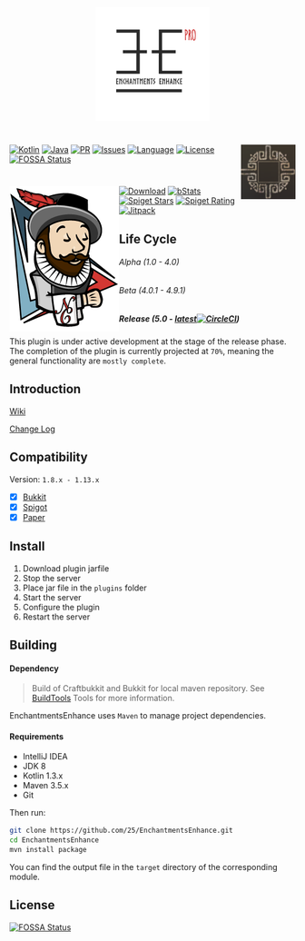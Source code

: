 <p align="center"> <img width="200" height="200" src=".images/thumbnail.png"> </p>

# <img src=".images/logo.jpg" alt="Logo" align="right">
[![Kotlin](https://img.shields.io/badge/Kotlin-1.3%2b-brightgreen.svg)](https://kotlinlang.org)
[![Java](https://img.shields.io/badge/Java-8%2b-brightgreen.svg)](https://www.java.com/)
[![PR](https://img.shields.io/badge/contributing-welcome-FF69B4.svg?style=flat)](https://github.com/25/EnchantmentsEnhance/pulls)
[![Issues](https://img.shields.io/badge/issues-report-E74C3C.svg?style=flat)](https://github.com/25/EnchantmentsEnhance/issues)
[![Language](https://img.shields.io/github/languages/count/25/EnchantmentsEnhance.svg)](https://github.com/25/EnchantmentsEnhance/issues)
[![License](https://img.shields.io/badge/license-GPL-blue.svg)](http://www.gnu.org/licenses/gpl-3.0)
[![FOSSA Status](https://app.fossa.io/api/projects/git%2Bgithub.com%2F25%2FEnchantmentsEnhance.svg?type=shield)](https://app.fossa.io/projects/git%2Bgithub.com%2F25%2FEnchantmentsEnhance?ref=badge_shield)

# [<img src=".images/jenkins.png" alt="Download" align="left">](http://www.soulbound.me/job/EnchantmentsEnhance_stable/)
[![Download](https://img.shields.io/spiget/downloads/51635.svg)](https://www.spigotmc.org/resources/enchantmentsenhance-gear-progression-mechanics-with-customized-enchantments.51635/)
[![bStats](https://img.shields.io/badge/bStats-deployed-3366ff.svg?style=flat)](https://bstats.org/plugin/bukkit/EnchantmentsEnhance)
[![Spiget Stars](https://img.shields.io/spiget/stars/59555.svg)](https://www.spigotmc.org/resources/enchantmentsenhance-gear-progression-mechanics-with-customized-enchantments.51635/)
[![Spiget Rating](https://img.shields.io/spiget/rating/51635.svg)](https://www.spigotmc.org/resources/enchantmentsenhance-gear-progression-mechanics-with-customized-enchantments.51635/)
[![Jitpack](https://jitpack.io/v/25/EnchantmentsEnhance.svg)](https://jitpack.io/#25/EnchantmentsEnhance/)



## Life Cycle
###### Alpha (1.0 - 4.0)
###### Beta (4.0.1 - 4.9.1)
##### Release (5.0 - [latest](https://github.com/25/EnchantmentsEnhance/blob/master/pom.xml/)[![CircleCI](https://circleci.com/gh/25/EnchantmentsEnhance.svg?style=svg)](https://circleci.com/gh/25/EnchantmentsEnhance))
This plugin is under active development at the stage of the release phase.
The completion of the plugin is currently projected at `70%`, meaning the general functionality are `mostly complete`.

## Introduction
[Wiki](https://github.com/25/EnchantmentsEnhance/wiki)

[Change Log](https://github.com/25/EnchantmentsEnhance/blob/master/CHANGELOG.md)

## Compatibility
Version: `1.8.x - 1.13.x`
- [x] [Bukkit](https://bukkit.org)
- [x] [Spigot](https://spigotmc.org)
- [x] [Paper](https://github.com/PaperMC/Paper)

## Install
1. Download plugin jarfile
2. Stop the server
3. Place jar file in the `plugins` folder
4. Start the server
5. Configure the plugin
6. Restart the server

## Building
#### Dependency
> Build of Craftbukkit and Bukkit for local maven repository. See [BuildTools](https://www.spigotmc.org/wiki/buildtools/) Tools for more information.

EnchantmentsEnhance uses `Maven` to manage project dependencies.

#### Requirements
- IntelliJ IDEA
- JDK 8
- Kotlin 1.3.x
- Maven 3.5.x
- Git



Then run:

```sh
git clone https://github.com/25/EnchantmentsEnhance.git
cd EnchantmentsEnhance
mvn install package
```

You can find the output file in the `target` directory of the corresponding module.


## License
[![FOSSA Status](https://app.fossa.io/api/projects/git%2Bgithub.com%2F25%2FEnchantmentsEnhance.svg?type=large)](https://app.fossa.io/projects/git%2Bgithub.com%2F25%2FEnchantmentsEnhance?ref=badge_large)